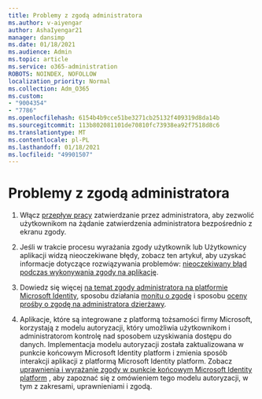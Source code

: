 ```yaml
---
title: Problemy z zgodą administratora
ms.author: v-aiyengar
author: AshaIyengar21
manager: dansimp
ms.date: 01/18/2021
ms.audience: Admin
ms.topic: article
ms.service: o365-administration
ROBOTS: NOINDEX, NOFOLLOW
localization_priority: Normal
ms.collection: Adm_O365
ms.custom:
- "9004354"
- "7786"
ms.openlocfilehash: 6154b4b9cce51be3271cb25132f409319d8da14b
ms.sourcegitcommit: 113b802081101de70810fc73938ea92f7518d8c6
ms.translationtype: MT
ms.contentlocale: pl-PL
ms.lasthandoff: 01/18/2021
ms.locfileid: "49901507"
---
```

# <a name="admin-consent-issues"></a>Problemy z zgodą administratora

1. Włącz [przepływ pracy](https://docs.microsoft.com/azure/active-directory/manage-apps/configure-admin-consent-workflow) zatwierdzanie przez administratora, aby zezwolić użytkownikom na żądanie zatwierdzenia administratora bezpośrednio z ekranu zgody.

1. Jeśli w trakcie procesu wyrażania zgody użytkownik lub Użytkownicy aplikacji widzą nieoczekiwane błędy, zobacz ten artykuł, aby uzyskać informacje dotyczące rozwiązywania problemów: [nieoczekiwany błąd podczas wykonywania zgody na aplikację](https://docs.microsoft.com/azure/active-directory/manage-apps/application-sign-in-unexpected-user-consent-error).

1. Dowiedz się więcej [na temat zgody administratora na platformie Microsoft Identity](https://docs.microsoft.com/azure/active-directory/develop/v2-admin-consent), sposobu działania [monitu o zgodę](https://docs.microsoft.com/azure/active-directory/develop/v2-admin-consent) i sposobu [oceny prośby o zgodę na administratora dzierżawy](https://docs.microsoft.com/azure/active-directory/manage-apps/manage-consent-requests#evaluating-a-request-for-tenant-wide-admin-consent).

1. Aplikacje, które są integrowane z platformą tożsamości firmy Microsoft, korzystają z modelu autoryzacji, który umożliwia użytkownikom i administratorom kontrolę nad sposobem uzyskiwania dostępu do danych. Implementacja modelu autoryzacji została zaktualizowana w punkcie końcowym Microsoft Identity platform i zmienia sposób interakcji aplikacji z platformą Microsoft Identity platform. Zobacz [uprawnienia i wyrażanie zgody w punkcie końcowym Microsoft Identity platform](https://docs.microsoft.com/azure/active-directory/manage-apps/manage-consent-requests#evaluating-a-request-for-tenant-wide-admin-consent) , aby zapoznać się z omówieniem tego modelu autoryzacji, w tym z zakresami, uprawnieniami i zgodą.
